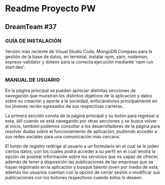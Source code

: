 # Readme Proyecto PW

## DreamTeam #37

### GUÍA DE INSTALACIÓN

Versión más reciente de Visual Studio Code, MongoDB Compass para le gestión de la base de datos, en terminal, instalar npm, yarn, nodemon, express-validator y dotenv para la correcta ejecución mediante ‘npm run start:dev’.

### MANUAL DE USUARIO

En la página principal se pueden apreciar distintas secciones de navegación que muestran los distintos objetivos de la aplicación y datos sobre su creación y aporte a la sociedad, enfocándonos principalmente en los jóvenes recién egresados de sus respectivas carreras.

La primera sección consta de la página principal y su botón para regresar a esta, útil cuando se está navegando por otras secciones y se busca volver al inicio, también podemos consultar a los desarrolladores de la página para resolver dudas sobre el funcionamiento de aplicación, pudiendo acceder a sus redes sociales para una comunicación más cercana.

El botón de registro redirige al usuario a un formulario en el cual se le piden ciertos datos, con los cuales podrá acceder a su perfil en el cual tendrá la opción de postear información sobre los servicios que es capaz de ofrecer, además de tener a disposición las publicaciones de las empresas que se hayan registrado en la aplicación y busque talento joven por medio de esta, además los usuarios cuentan con la opción de cerrar sesión o modificar sus publicaciones con los botones respectivos cuando éstos lo deseen.


